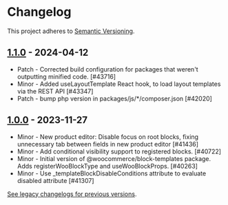 # Changelog 

This project adheres to [Semantic Versioning](https://semver.org/spec/v2.0.0.html).

## [1.1.0](https://www.npmjs.com/package/@woocommerce/block-templates/v/1.1.0) - 2024-04-12 

-   Patch - Corrected build configuration for packages that weren't outputting minified code. [#43716]
-   Minor - Added useLayoutTemplate React hook, to load layout templates via the REST API [#43347]
-   Patch - bump php version in packages/js/*/composer.json [#42020]

## [1.0.0](https://www.npmjs.com/package/@woocommerce/block-templates/v/1.0.0) - 2023-11-27 

-   Minor - New product editor: Disable focus on root blocks, fixing unnecessary tab between fields in new product editor [#41436]
-   Minor - Add conditional visibility support to registered blocks. [#40722]
-   Minor - Initial version of @woocommerce/block-templates package. Adds registerWooBlockType and useWooBlockProps. [#40263]
-   Minor - Use _templateBlockDisableConditions attribute to evaluate disabled attribute [#41307]

[See legacy changelogs for previous versions](https://github.com/woocommerce/woocommerce/blob/68581955106947918d2b17607a01bdfdf22288a9/packages/js/block-templates/CHANGELOG.md).
